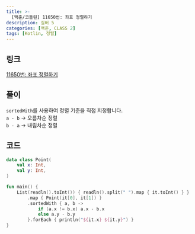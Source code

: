 ```yaml
---
title: >-
  [백준/코틀린] 11650번: 좌표 정렬하기
description: 실버 5
categories: [백준, CLASS 2]
tags: [Kotlin, 정렬]
---
```


## 링크
[11650번: 좌표 정렬하기](https://www.acmicpc.net/problem/11650)

## 풀이
`sortedWith`를 사용하여 정렬 기준을 직접 지정합니다.\
`a - b` -> 오름차순 정렬\
`b - a` -> 내림차순 정렬

## 코드
```kotlin
data class Point(
    val x: Int,
    val y: Int,
)

fun main() {
    List(readln().toInt()) { readln().split(" ").map { it.toInt() } }
        .map { Point(it[0], it[1]) }
        .sortedWith { a, b ->
            if (a.x != b.x) a.x - b.x
            else a.y - b.y
        }.forEach { println("${it.x} ${it.y}") }
}

```
